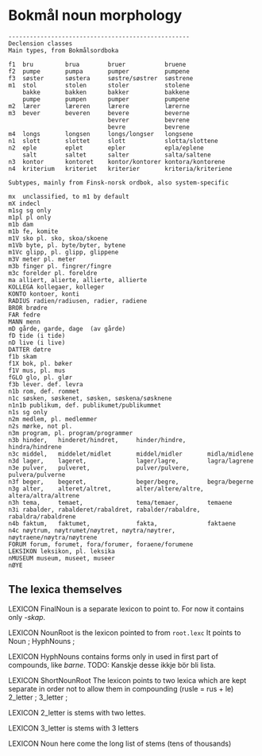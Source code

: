 # Bokmål noun morphology 

    ---------------------------------------------------
    Declension classes
    Main types, from Bokmålsordboka
    
    f1  bru         brua        bruer           bruene
    f2  pumpe       pumpa       pumper          pumpene
    f3  søster      søstera     søstre/søstrer  søstrene
    m1  stol        stolen      stoler          stolene
        bakke       bakken      bakker          bakkene
        pumpe       pumpen      pumper          pumpene
    m2  lærer       læreren     lærere          lærerne
    m3  bever       beveren     bevere          beverne
                                bevrer          bevrene
                                bevre           bevrene
    m4  longs       longsen     longs/longser   longsene
    n1  slott       slottet     slott           slotta/slottene
    n2  eple        eplet       epler           epla/eplene
        salt        saltet      salter          salta/saltene
    n3  kontor      kontoret    kontor/kontorer kontora/kontorene
    n4  kriterium   kriteriet   kriterier       kriteria/kriteriene
    
    Subtypes, mainly from Finsk-norsk ordbok, also system-specific
    
    mx  unclassified, to m1 by default
    mX indecl
    m1sg sg only
    m1pl pl only
    m1b dam
    m1b fe, komite
    m1V sko pl. sko, skoa/skoene
    m1Vb byte, pl. byte/byter, bytene
    m1Vc glipp, pl. glipp, glippene
    m3V meter pl. meter
    m3b finger pl. fingrer/fingre
    m3c forelder pl. foreldre
    ma alliert, alierte, allierte, allierte
    KOLLEGA kollegaer, kolleger
    KONTO kontoer, konti
    RADIUS radien/radiusen, radier, radiene
    BROR brødre
    FAR fedre
    MANN menn
    mD gårde, garde, dage  (av gårde)
    fD tide (i tide)
    nD live (i live)
    DATTER døtre
    f1b skam
    f1X bok, pl. bøker
    f1V mus, pl. mus
    fGLO glo, pl. glør
    f3b lever. def. levra
    n1b rom, def. rommet
    n1c søsken, søskenet, søsken, søskena/søsknene
    n1n1b publikum, def. publikumet/publikummet
    n1s sg only
    n2m medlem, pl. medlemmer
    n2s mørke, not pl.
    n3m program, pl. program/programmer
    n3b hinder,   hinderet/hindret,     hinder/hindre,      hindra/hindrene
    n3c middel,   middelet/midlet       middel/midler       midla/midlene
    n3d lager,    lageret,              lager/lagre,        lagra/lagrene
    n3e pulver,   pulveret,             pulver/pulvere,     pulvera/pulverne
    n3f beger,    begeret,              beger/begre,        begra/begerne
    n3g alter,    alteret/altret,       alter/altere/altre, altera/altra/altrene
    n3h tema,     temaet,               tema/temaer,        temaene
    n3i rabalder, rabalderet/rabaldret, rabalder/rabaldre,  rabaldra/rabaldrene
    n4b faktum,   faktumet,             fakta,              faktaene
    n4c nøytrum, nøytrumet/nøytret, nøytra/nøytrer, nøytraene/nøytra/nøytrene
    FORUM forum, forumet, fora/forumer, foraene/forumene
    LEKSIKON leksikon, pl. leksika
    nMUSEUM museum, museet, museer
    nØYE


## The lexica themselves

LEXICON FinalNoun is a separate lexicon to point to. For now it contains only *-skap*.


LEXICON NounRoot is the lexicon pointed to from `root.lexc` It points to
 Noun ;
 HyphNouns ;

LEXICON HyphNouns  contains forms only in used in first part of compounds, like *barne*.  TODO: Kanskje desse ikkje bör bli lista.

LEXICON ShortNounRoot 
The lexicon points to two lexica which are kept separate in order not to
allow them in compounding (rusle = rus + le)
 2_letter ;
 3_letter ;

LEXICON 2_letter is stems with two lettes.

LEXICON 3_letter  is stems with 3 letters


LEXICON Noun  here come the long list of stems (tens of thousands)





